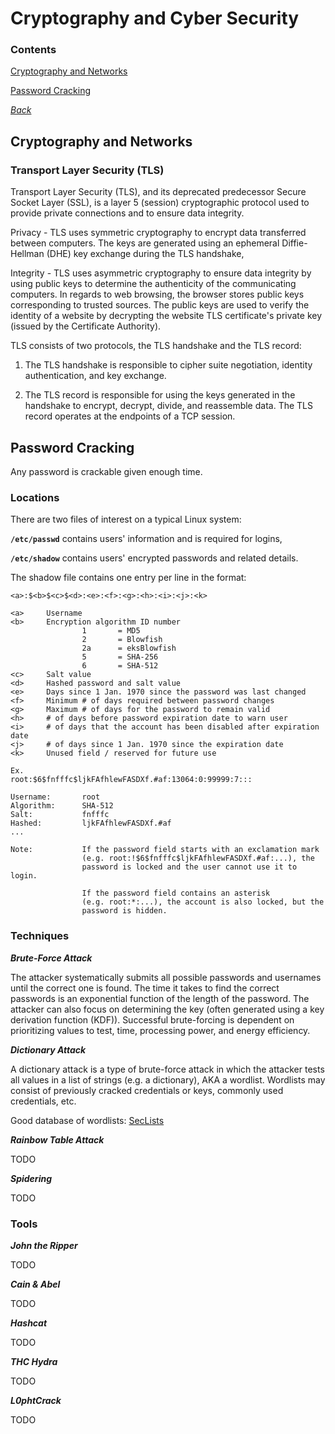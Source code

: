# Cryptography and Cyber Security

### Contents
[Cryptography and Networks](#cryptography-and-networks)

[Password Cracking](#password-cracking)

*[Back](../week2-cryptography#week-2---cryptography)*


## Cryptography and Networks
### Transport Layer Security (TLS)
Transport Layer Security (TLS), and its deprecated predecessor Secure 
Socket Layer (SSL), is a layer 5 (session) cryptographic protocol used 
to provide private connections and to ensure data integrity.

Privacy - TLS uses symmetric cryptography to encrypt data transferred 
between computers. The keys are generated using an ephemeral 
Diffie-Hellman (DHE) key exchange during the TLS handshake, 

Integrity - TLS uses asymmetric cryptography to ensure data integrity 
by using public keys to determine the authenticity of the communicating 
computers. In regards to web browsing, the browser stores public keys 
corresponding to trusted sources. The public keys are used to verify the 
identity of a website by decrypting the website TLS certificate's 
private key (issued by the Certificate Authority).

TLS consists of two protocols, the TLS handshake and the TLS record: 

1. The TLS handshake is responsible to cipher suite negotiation, identity 
authentication, and key exchange.

2. The TLS record is responsible for using the keys generated in the 
handshake to encrypt, decrypt, divide, and reassemble data. The TLS 
record operates at the endpoints of a TCP session.

## Password Cracking
Any password is crackable given enough time.

### Locations
There are two files of interest on a typical Linux system:

__`/etc/passwd`__ contains users' information and is required for logins,

__`/etc/shadow`__ contains users' encrypted passwords and related details.

The shadow file contains one entry per line in the format:

```
<a>:$<b>$<c>$<d>:<e>:<f>:<g>:<h>:<i>:<j>:<k>

<a>     Username
<b>     Encryption algorithm ID number
                1       = MD5
                2       = Blowfish
                2a      = eksBlowfish
                5       = SHA-256
                6       = SHA-512
<c>     Salt value
<d>     Hashed password and salt value
<e>     Days since 1 Jan. 1970 since the password was last changed
<f>     Minimum # of days required between password changes
<g>     Maximum # of days for the password to remain valid
<h>     # of days before password expiration date to warn user
<i>     # of days that the account has been disabled after expiration date
<j>     # of days since 1 Jan. 1970 since the expiration date
<k>     Unused field / reserved for future use

Ex.
root:$6$fnfffc$ljkFAfhlewFASDXf.#af:13064:0:99999:7:::

Username:       root
Algorithm:      SHA-512
Salt:           fnfffc
Hashed:         ljkFAfhlewFASDXf.#af
...

Note:           If the password field starts with an exclamation mark
                (e.g. root:!$6$fnfffc$ljkFAfhlewFASDXf.#af:...), the 
                password is locked and the user cannot use it to login.

                If the password field contains an asterisk
                (e.g. root:*:...), the account is also locked, but the 
                password is hidden.
```

### Techniques
**_Brute-Force Attack_**

The attacker systematically submits all possible passwords and usernames 
until the correct one is found. The time it takes to find the correct 
passwords is an exponential function of the length of the password. The 
attacker can also focus on determining the key (often generated using a 
key derivation function (KDF)). Successful brute-forcing is dependent on 
prioritizing values to test, time, processing power, and energy efficiency.

**_Dictionary Attack_**

A dictionary attack is a type of brute-force attack in which the attacker 
tests all values in a list of strings (e.g. a dictionary), AKA a wordlist. 
Wordlists may consist of previously cracked credentials or keys, commonly 
used credentials, etc.

Good database of wordlists:
[SecLists](https://github.com/danielmiessler/SecLists)

**_Rainbow Table Attack_**

TODO

**_Spidering_**

TODO

### Tools
**_John the Ripper_**

TODO

**_Cain & Abel_**

TODO

**_Hashcat_**

TODO

**_THC Hydra_**

TODO

**_L0phtCrack_**

TODO
